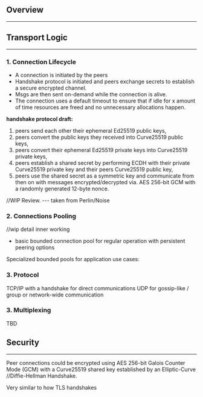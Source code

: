 ## Overview
----


## Transport Logic
----

### 1. Connection Lifecycle

* A connection is initiated by the peers
* Handshake protocol is initiated and peers exchange secrets to establish a secure encrypted channel.
* Msgs are then sent on-demand while the connection is alive.
* The connection uses a default timeout to ensure that if idle for x amount of time resources are freed and no unnecessary allocations happen.

**handshake protocol draft:**

1. peers send each other their ephemeral Ed25519 public keys,
2. peers convert the public keys they received into Curve25519 public keys,
3. peers convert their ephemeral Ed25519 private keys into Curve25519 private keys,
4. peers establish a shared secret by performing ECDH with their private Curve25519 private key and their peers Curve25519 public key,
5. peers use the shared secret as a symmetric key and communicate from then on with messages encrypted/decrypted via. AES 256-bit GCM with a randomly generated 12-byte nonce.

//WIP Review. --- taken from Perlin/Noise


### 2. Connections Pooling
//wip detail inner working

* basic bounded connection pool for regular operation with persistent peering options

Specialized bounded pools for application use cases:


### 3. Protocol

TCP/IP with a handshake for direct communications
UDP for gossip-like / group or network-wide communication

### 3. Multiplexing
TBD

## Security
----
Peer connections could be encrypted using AES 256-bit Galois Counter Mode (GCM) with a Curve25519 shared key established by an Elliptic-Curve //Diffie-Hellman Handshake.

Very similar to how TLS handshakes